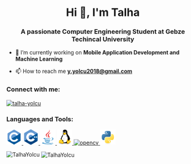 <h1 align="center">Hi 👋, I'm Talha</h1>
<h3 align="center">A passionate Computer Engineering Student at Gebze Techincal University</h3>

- 🌱 I’m currently working on **Mobile Application Development and Machine Learning**

- 📫 How to reach me **y.yolcu2018@gmail.com**

<h3 align="left">Connect with me:</h3>
<p align="left">
<a href="https://linkedin.com/in/yakuptalhayolcu" target="blank"><img align="center" src="https://raw.githubusercontent.com/rahuldkjain/github-profile-readme-generator/master/src/images/icons/Social/linked-in-alt.svg" alt="talha-yolcu" height="30" width="40" /></a>
</p>

<h3 align="left">Languages and Tools:</h3>
<p align="left">
  <a href="https://www.cprogramming.com/" target="_blank"> <img src="https://raw.githubusercontent.com/devicons/devicon/master/icons/c/c-original.svg" alt="c" width="40" height="40"/> </a> <a href="https://www.w3schools.com/cpp/" target="_blank"> <img src="https://raw.githubusercontent.com/devicons/devicon/master/icons/cplusplus/cplusplus-original.svg" alt="cplusplus" width="40" height="40"/> </a> <a href="https://www.java.com" target="_blank"> <img src="https://raw.githubusercontent.com/devicons/devicon/master/icons/java/java-original.svg" alt="java" width="40" height="40"/> </a> <a href="https://www.linux.org/" target="_blank"> <img src="https://raw.githubusercontent.com/devicons/devicon/master/icons/linux/linux-original.svg" alt="linux" width="40" height="40"/> </a> <a href="https://opencv.org/" target="_blank"> <img src="https://www.vectorlogo.zone/logos/opencv/opencv-icon.svg" alt="opencv" width="40" height="40"/> </a> <a href="https://www.python.org" target="_blank"> <img src="https://raw.githubusercontent.com/devicons/devicon/master/icons/python/python-original.svg" alt="python" width="40" height="40"/> </a> </p>
  
<p><img align="left" src="https://github-readme-stats.vercel.app/api/top-langs?username=TalhaYolcu&show_icons=true&locale=en&layout=compact" alt="TalhaYolcu" /></p>

<p>&nbsp;<img align="center" src="https://github-readme-stats.vercel.app/api?username=TalhaYolcu&show_icons=true&locale=en" alt="TalhaYolcu" /></p>
